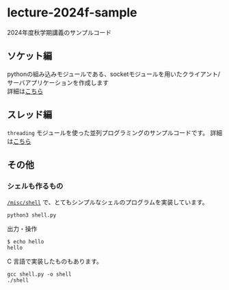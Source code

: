 # lecture-2024f-sample

2024年度秋学期講義のサンプルコード

## ソケット編

pythonの組み込みモジュールである、socketモジュールを用いたクライアント/サーバアプリケーションを作成します  
詳細は[こちら](./socket/README.md)

## スレッド編

`threading` モジュールを使った並列プログラミングのサンプルコードです。
詳細は[こちら](./thread/README.md)


## その他

### シェルも作るもの

[`/misc/shell`](./misc/shell/shell.py) で、とてもシンプルなシェルのプログラムを実装しています。

```
python3 shell.py
```

出力・操作

```
$ echo hello
hello
```

C 言語で実装したものもあります。

```
gcc shell.py -o shell
./shell
```
